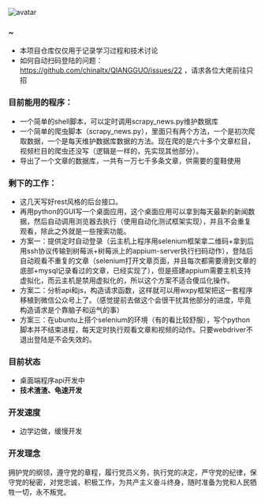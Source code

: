 ![avatar](https://www.processon.com/view/link/5c6c322ee4b0f0908a99af86)

### ~
- 本项目仓库仅仅用于记录学习过程和技术讨论
- 如何自动扫码登陆的问题：https://github.com/chinaltx/QIANGGUO/issues/22 ，请求各位大佬前往只招

### 目前能用的程序：
- 一个简单的shell脚本，可以定时调用scrapy_news.py维护数据库
- 一个简单的爬虫脚本（scrapy_news.py），里面只有两个方法，一个是初次爬取数据，一个是每天维护数据库数据的方法。现在爬的是六十多个文章栏目，视频栏目的爬虫还没写（逻辑是一样的，先实现其他部分）。
- 导出了一个文章的数据库，一共有一万七千多条文章，供需要的童鞋使用

### 剩下的工作：
- 这几天写好rest风格的后台接口。
- 再用python的GUI写一个桌面应用，这个桌面应用可以拿到每天最新的新闻数据，然后自动调用浏览器去执行（使用自动化测试框架实现），并且不会重复观看，除此之外就是一些搜索功能。
- 方案一：提供定时自动登录（云主机上程序用selenium框架拿二维码+拿到后用ssh协议传输到树莓派+树莓派上的appium-server执行扫码动作），登陆后自动观看不重复的文章（selenium打开文章页面，并且每次都需要滑到文章的底部+mysql记录看过的文章，已经实现了），但是搭建appium需要主机支持虚拟化，而云主机是禁用虚拟化的，所以这个方案不适合傻瓜化操作。
- 方案二：分析api和js，构造请求函数，这样就可以用wxpy框架把这一套程序移植到微信公众号上了。（感觉提前去做这个会很干扰其他部分的进度，毕竟构造请求是个靠脑子和运气的事）
- 方案三：在ubuntu上搭个selenium的环境（有的看比较舒服），写个python脚本并不结束进程，每天定时执行观看文章和视频的动作。只要webdriver不退出登陆是不会失效的。

### 目前状态
- 桌面端程序api开发中
- **技术渣渣、龟速开发**

### 开发速度
- 边学边做，缓慢开发

### 开发理念
拥护党的纲领，遵守党的章程，履行党员义务，执行党的决定，严守党的纪律，保守党的秘密，对党忠诚，积极工作，为共产主义奋斗终身，随时准备为党和人民牺牲一切，永不叛党。
